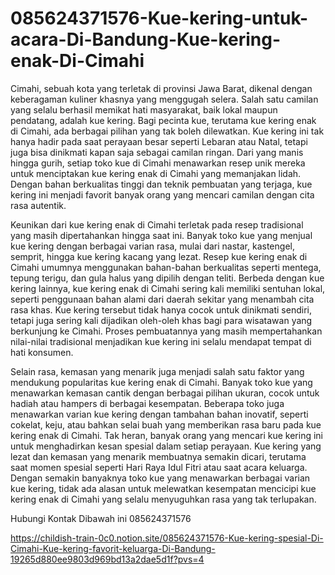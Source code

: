 # 085624371576-Kue-kering-untuk-acara-Di-Bandung-Kue-kering-enak-Di-Cimahi

Cimahi, sebuah kota yang terletak di provinsi Jawa Barat, dikenal dengan keberagaman kuliner khasnya yang menggugah selera. Salah satu camilan yang selalu berhasil memikat hati masyarakat, baik lokal maupun pendatang, adalah kue kering. Bagi pecinta kue, terutama kue kering enak di Cimahi, ada berbagai pilihan yang tak boleh dilewatkan. Kue kering ini tak hanya hadir pada saat perayaan besar seperti Lebaran atau Natal, tetapi juga bisa dinikmati kapan saja sebagai camilan ringan. Dari yang manis hingga gurih, setiap toko kue di Cimahi menawarkan resep unik mereka untuk menciptakan kue kering enak di Cimahi yang memanjakan lidah. Dengan bahan berkualitas tinggi dan teknik pembuatan yang terjaga, kue kering ini menjadi favorit banyak orang yang mencari camilan dengan cita rasa autentik.

Keunikan dari kue kering enak di Cimahi terletak pada resep tradisional yang masih dipertahankan hingga saat ini. Banyak toko kue yang menjual kue kering dengan berbagai varian rasa, mulai dari nastar, kastengel, semprit, hingga kue kering kacang yang lezat. Resep kue kering enak di Cimahi umumnya menggunakan bahan-bahan berkualitas seperti mentega, tepung terigu, dan gula halus yang dipilih dengan teliti. Berbeda dengan kue kering lainnya, kue kering enak di Cimahi sering kali memiliki sentuhan lokal, seperti penggunaan bahan alami dari daerah sekitar yang menambah cita rasa khas. Kue kering tersebut tidak hanya cocok untuk dinikmati sendiri, tetapi juga sering kali dijadikan oleh-oleh khas bagi para wisatawan yang berkunjung ke Cimahi. Proses pembuatannya yang masih mempertahankan nilai-nilai tradisional menjadikan kue kering ini selalu mendapat tempat di hati konsumen.

Selain rasa, kemasan yang menarik juga menjadi salah satu faktor yang mendukung popularitas kue kering enak di Cimahi. Banyak toko kue yang menawarkan kemasan cantik dengan berbagai pilihan ukuran, cocok untuk hadiah atau hampers di berbagai kesempatan. Beberapa toko juga menawarkan varian kue kering dengan tambahan bahan inovatif, seperti cokelat, keju, atau bahkan selai buah yang memberikan rasa baru pada kue kering enak di Cimahi. Tak heran, banyak orang yang mencari kue kering ini untuk menghadirkan kesan spesial dalam setiap perayaan. Kue kering yang lezat dan kemasan yang menarik membuatnya semakin dicari, terutama saat momen spesial seperti Hari Raya Idul Fitri atau saat acara keluarga. Dengan semakin banyaknya toko kue yang menawarkan berbagai varian kue kering, tidak ada alasan untuk melewatkan kesempatan mencicipi kue kering enak di Cimahi yang selalu menyuguhkan rasa yang tak terlupakan.

Hubungi Kontak Dibawah ini
085624371576

https://childish-train-0c0.notion.site/085624371576-Kue-kering-spesial-Di-Cimahi-Kue-kering-favorit-keluarga-Di-Bandung-19265d880ee9803d969bd13a2dae5d1f?pvs=4
